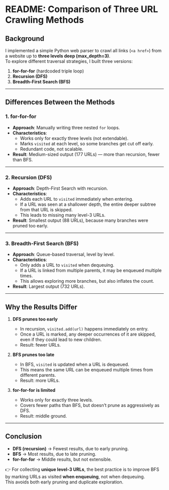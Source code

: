 # README: Comparison of Three URL Crawling Methods

## Background
I implemented a simple Python web parser to crawl all links (`<a href>`) from a website up to **three levels deep (max_depth=3)**.  
To explore different traversal strategies, I built three versions:

1. **for-for-for** (hardcoded triple loop)  
2. **Recursion (DFS)**  
3. **Breadth-First Search (BFS)**  

---

## Differences Between the Methods

### 1. for-for-for
- **Approach**: Manually writing three nested `for` loops.  
- **Characteristics**:  
  - Works only for exactly three levels (not extendable).  
  - Marks `visited` at each level, so some branches get cut off early.  
  - Redundant code, not scalable.  
- **Result**: Medium-sized output (177 URLs) — more than recursion, fewer than BFS.  

---

### 2. Recursion (DFS)
- **Approach**: Depth-First Search with recursion.  
- **Characteristics**:  
  - Adds each URL to `visited` immediately when entering.  
  - If a URL was seen at a shallower depth, the entire deeper subtree from that URL is skipped.  
  - This leads to missing many level-3 URLs.  
- **Result**: Smallest output (88 URLs), because many branches were pruned too early.  

---

### 3. Breadth-First Search (BFS)
- **Approach**: Queue-based traversal, level by level.  
- **Characteristics**:  
  - Only adds a URL to `visited` when dequeuing.  
  - If a URL is linked from multiple parents, it may be enqueued multiple times.  
  - This allows exploring more branches, but also inflates the count.  
- **Result**: Largest output (732 URLs).  

---

## Why the Results Differ

1. **DFS prunes too early**  
   - In recursion, `visited.add(url)` happens immediately on entry.  
   - Once a URL is marked, any deeper occurrences of it are skipped, even if they could lead to new children.  
   - Result: fewer URLs.

2. **BFS prunes too late**  
   - In BFS, `visited` is updated when a URL is dequeued.  
   - This means the same URL can be enqueued multiple times from different parents.  
   - Result: more URLs.

3. **for-for-for is limited**  
   - Works only for exactly three levels.  
   - Covers fewer paths than BFS, but doesn’t prune as aggressively as DFS.  
   - Result: middle ground.  

---

## Conclusion
- **DFS (recursion)** → Fewest results, due to early pruning.  
- **BFS** → Most results, due to late pruning.  
- **for-for-for** → Middle results, but not extensible.  

👉 For collecting **unique level-3 URLs**, the best practice is to improve BFS by marking URLs as visited **when enqueuing**, not when dequeuing.  
This avoids both early pruning and duplicate exploration.  
